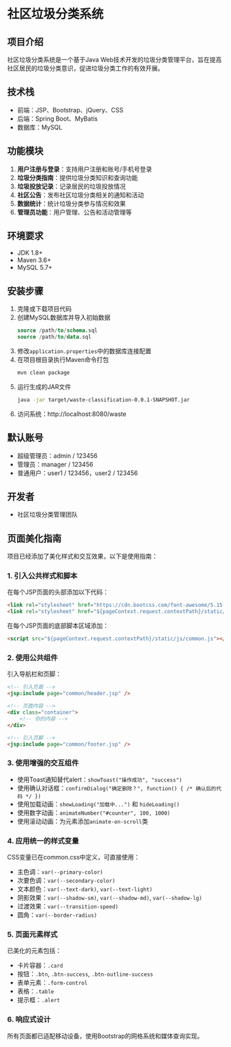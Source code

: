 # 社区垃圾分类系统

## 项目介绍
社区垃圾分类系统是一个基于Java Web技术开发的垃圾分类管理平台，旨在提高社区居民的垃圾分类意识，促进垃圾分类工作的有效开展。

## 技术栈
- 前端：JSP、Bootstrap、jQuery、CSS
- 后端：Spring Boot、MyBatis
- 数据库：MySQL

## 功能模块
1. **用户注册与登录**：支持用户注册和账号/手机号登录
2. **垃圾分类指南**：提供垃圾分类知识和查询功能
3. **垃圾投放记录**：记录居民的垃圾投放情况
4. **社区公告**：发布社区垃圾分类相关的通知和活动
5. **数据统计**：统计垃圾分类参与情况和效果
6. **管理员功能**：用户管理、公告和活动管理等

## 环境要求
- JDK 1.8+
- Maven 3.6+
- MySQL 5.7+

## 安装步骤
1. 克隆或下载项目代码
2. 创建MySQL数据库并导入初始数据
   ```sql
   source /path/to/schema.sql
   source /path/to/data.sql
   ```
3. 修改`application.properties`中的数据库连接配置
4. 在项目根目录执行Maven命令打包
   ```bash
   mvn clean package
   ```
5. 运行生成的JAR文件
   ```bash
   java -jar target/waste-classification-0.0.1-SNAPSHOT.jar
   ```
6. 访问系统：http://localhost:8080/waste

## 默认账号
- 超级管理员：admin / 123456
- 管理员：manager / 123456
- 普通用户：user1 / 123456，user2 / 123456

## 开发者
- 社区垃圾分类管理团队 

## 页面美化指南

项目已经添加了美化样式和交互效果，以下是使用指南：

### 1. 引入公共样式和脚本

在每个JSP页面的头部添加以下代码：

```html
<link rel="stylesheet" href="https://cdn.bootcss.com/font-awesome/5.15.1/css/all.min.css">
<link rel="stylesheet" href="${pageContext.request.contextPath}/static/css/common.css">
```

在每个JSP页面的底部脚本区域添加：

```html
<script src="${pageContext.request.contextPath}/static/js/common.js"></script>
```

### 2. 使用公共组件

引入导航栏和页脚：

```html
<!-- 引入页眉 -->
<jsp:include page="common/header.jsp" />

<!-- 页面内容 -->
<div class="container">
    <!-- 你的内容 -->
</div>

<!-- 引入页脚 -->
<jsp:include page="common/footer.jsp" />
```

### 3. 使用增强的交互组件

- 使用Toast通知替代alert：`showToast("操作成功", "success")`
- 使用确认对话框：`confirmDialog("确定删除？", function() { /* 确认后的代码 */ })`
- 使用加载动画：`showLoading("加载中...")` 和 `hideLoading()`
- 使用数字动画：`animateNumber("#counter", 100, 1000)`
- 使用滚动动画：为元素添加`animate-on-scroll`类

### 4. 应用统一的样式变量

CSS变量已在common.css中定义，可直接使用：

- 主色调：`var(--primary-color)`
- 次要色调：`var(--secondary-color)`
- 文本颜色：`var(--text-dark)`, `var(--text-light)`
- 阴影效果：`var(--shadow-sm)`, `var(--shadow-md)`, `var(--shadow-lg)`
- 过渡效果：`var(--transition-speed)`
- 圆角：`var(--border-radius)`

### 5. 页面元素样式

已美化的元素包括：
- 卡片容器：`.card`
- 按钮：`.btn`, `.btn-success`, `.btn-outline-success`
- 表单元素：`.form-control`
- 表格：`.table`
- 提示框：`.alert`

### 6. 响应式设计

所有页面都已适配移动设备，使用Bootstrap的网格系统和媒体查询实现。 